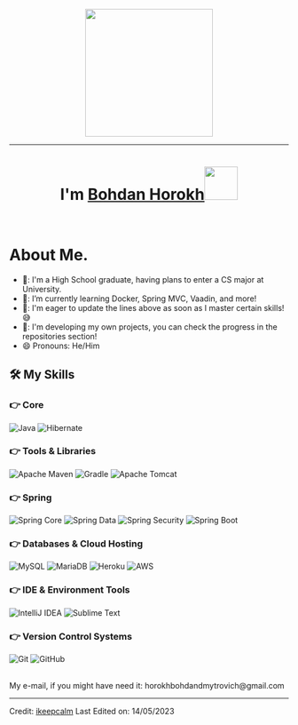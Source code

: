 <p align="center">
  <img src="https://miro.medium.com/max/2048/1*OohqW5DGh9CQS4hLY5FXzA.png" height="230"/>
</p>
<hr>
<h1 align="center">I'm <a href="https://t.me/ikeepcalm">Bohdan Horokh<a><img src="https://github.com/ikeepcalm/ikeepcalm/blob/505ba69aed2c82b03e2384fdfee9ef8731e9ff36/wave.gif" width="60px"/></h1>
<Br>
<h1>About Me.</h1>

- 🏫: I'm a High School graduate, having plans to enter a CS major at University.
- 🌱: I’m currently learning Docker, Spring MVC, Vaadin, and more!
- 🤔: I'm eager to update the lines above as soon as I master certain skills! 😅
- 📎: I'm developing my own projects, you can check the progress in the repositories section!
- 😄  Pronouns: He/Him


## 🛠️ My Skills

### 👉 Core
  
![Java](https://img.shields.io/badge/Java-FFFFFF.svg?style=for-the-badge&logo=OpenJDK&logoColor=black)
![Hibernate](https://img.shields.io/badge/Hibernate-59666C?style=for-the-badge&logo=Hibernate&logoColor=white)
  
### 👉 Tools & Libraries
![Apache Maven](https://img.shields.io/badge/Apache%20Maven-C71A36?style=for-the-badge&logo=Apache%20Maven&logoColor=white)
![Gradle](https://img.shields.io/badge/Gradle-02303A.svg?style=for-the-badge&logo=Gradle&logoColor=white)
![Apache Tomcat](https://img.shields.io/badge/apache%20tomcat-%23F8DC75.svg?style=for-the-badge&logo=apache-tomcat&logoColor=black)
  
### 👉 Spring
  
![Spring Core](https://img.shields.io/badge/Spring%20Core-%236DB33F.svg?style=for-the-badge&logo=spring&logoColor=white)
![Spring Data](https://img.shields.io/badge/Spring%20Data-6DB33F.svg?style=for-the-badge&logo=spring&logoColor=white)
![Spring Security](https://img.shields.io/badge/Spring%20Security-6DB33F.svg?style=for-the-badge&logo=Spring-Security&logoColor=white)
![Spring Boot](https://img.shields.io/badge/Spring%20Boot-6DB33F.svg?style=for-the-badge&logo=spring-boot&logoColor=white)

### 👉 Databases & Cloud Hosting
![MySQL](https://img.shields.io/badge/mysql-%2300f.svg?style=for-the-badge&logo=mysql&logoColor=white)
![MariaDB](https://img.shields.io/badge/MariaDB-003545?style=for-the-badge&logo=mariadb&logoColor=white)
![Heroku](https://img.shields.io/badge/heroku-%23430098.svg?style=for-the-badge&logo=heroku&logoColor=white)
![AWS](https://img.shields.io/badge/AWS-%23FF9900.svg?style=for-the-badge&logo=amazon-aws&logoColor=white)
  
### 👉 IDE & Environment Tools
![IntelliJ IDEA](https://img.shields.io/badge/IntelliJIDEA-000000.svg?style=for-the-badge&logo=intellij-idea&logoColor=white)
![Sublime Text](https://img.shields.io/badge/sublime_text-%23575757.svg?style=for-the-badge&logo=sublime-text&logoColor=important)
  
### 👉 Version Control Systems
![Git](https://img.shields.io/badge/git-%23F05033.svg?style=for-the-badge&logo=git&logoColor=white)
![GitHub](https://img.shields.io/badge/github-%23121011.svg?style=for-the-badge&logo=github&logoColor=white)
  

  
<Br>  
  My e-mail, if you might have need it: horokhbohdandmytrovich@gmail.com
<Br>

------

Credit: [ikeepcalm](https://github.com/ikeepcalm)
Last Edited on: 14/05/2023
